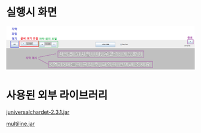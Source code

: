 # 실행시 화면 

![Introduction](https://github.com/shinyuchoi/sub/blob/master/Introduction.png)


# 사용된 외부 라이브러리

[juniversalchardet-2.3.1.jar](https://github.com/albfernandez/juniversalchardet)

[multiline.jar](https://github.com/sasjo/multiline)

